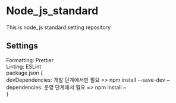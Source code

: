 # Node_js_standard
This is node_js standard setting repository  
  
## Settings
Formatting: Prettier  
Linting: ESLint  
package.json {  
devDependencies: 개발 단계에서만 필요 => npm install --save-dev ~  
dependencies: 운영 단계에서 필요 => npm install ~  
}  
